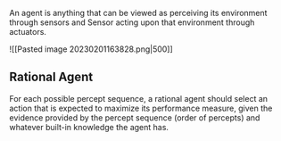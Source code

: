An agent is anything that can be viewed as perceiving its environment through sensors and Sensor acting upon that environment through actuators.

![[Pasted image 20230201163828.png|500]]


## Rational Agent

For each possible percept sequence, a rational agent should select an action that is expected to maximize its performance measure, given the evidence provided by the percept sequence (order of percepts) and whatever built-in knowledge the agent has.
